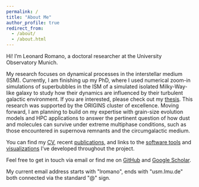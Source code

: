 ```yaml
---
permalink: /
title: "About Me"
author_profile: true
redirect_from: 
  - /about/
  - /about.html
---
```


Hi! I’m Leonard Romano, a doctoral researcher at the University Observatory Munich.

My research focuses on dynamical processes in the interstellar medium (ISM). Currently, I am finishing up my PhD, where I used numerical zoom-in simulations of superbubbles in the ISM of a simulated isolated Milky-Way-like galaxy to study how their dynamics are influenced by their turbulent galactic environment. If you are interested, please check out my [thesis](/files/PhD_thesis.pdf). This research was supported by the ORIGINS cluster of excellence.
Moving forward, I am planning to build on my expertise with grain-size evolution models and HPC applications to answer the pertinent question of how dust and molecules can survive under extreme multiphase conditions, such as those encountered in supernova remnants and the circumgalactic medium.

You can find my [CV](/files/CV.pdf), recent [publications](/publications/), and links to the [software tools](/software/) and [visualizations](/visualizations/) I’ve developed throughout the project.

Feel free to get in touch via email or find me on [GitHub](https://github.com/leonardromano) and [Google Scholar](https://scholar.google.com/citations?user=KA6zJ5EAAAAJ&hl).

My current email address starts with "lromano", ends with "usm.lmu.de" both connected via the standard "@" sign.
